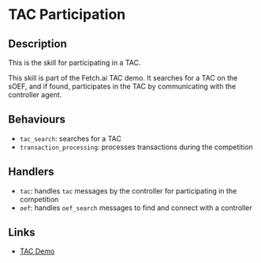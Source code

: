 # TAC Participation

## Description

This is the skill for participating in a TAC.

This skill is part of the Fetch.ai TAC demo. It searches for a TAC on the sOEF, and if found, participates in the TAC by communicating with the controller agent.

## Behaviours

* `tac_search`: searches for a TAC 
* `transaction_processing`: processes transactions during the competition

## Handlers

* `tac`: handles `tac` messages by the controller for participating in the competition
* `oef`: handles `oef_search` messages to find and connect with a controller

## Links

* <a href="https://docs.fetch.ai/aea/tac-skills-contract/" target="_blank">TAC Demo</a>

